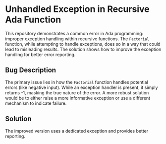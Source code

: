 # Unhandled Exception in Recursive Ada Function

This repository demonstrates a common error in Ada programming: improper exception handling within recursive functions.  The `Factorial` function, while attempting to handle exceptions, does so in a way that could lead to misleading results.  The solution shows how to improve the exception handling for better error reporting.

## Bug Description

The primary issue lies in how the `Factorial` function handles potential errors (like negative input).  While an exception handler is present, it simply returns -1, masking the true nature of the error. A more robust solution would be to either raise a more informative exception or use a different mechanism to indicate failure.

## Solution

The improved version uses a dedicated exception and provides better reporting.